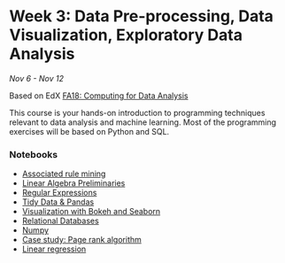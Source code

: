 # Week 3: Data Pre-processing, Data Visualization, Exploratory Data Analysis

*Nov 6 - Nov 12*

Based on EdX [FA18: Computing for Data Analysis](https://www.edx.org/course/introduction-to-computing-for-data-analysis)

This course is your hands-on introduction to programming techniques relevant to data analysis and
machine learning. Most of the programming exercises will be based on Python and SQL.

### Notebooks

* [Associated rule mining](https://github.com/rummanwaqar/learn_data_science/blob/master/week3/1_associated_rule_mining.ipynb)
* [Linear Algebra Preliminaries](https://github.com/rummanwaqar/learn_data_science/blob/master/week3/3_linear_algebra.ipynb)
* [Regular Expressions](https://github.com/rummanwaqar/learn_data_science/blob/master/week3/5_regex.ipynb)
* [Tidy Data & Pandas](https://github.com/rummanwaqar/learn_data_science/blob/master/week3/7_pandas.ipynb)
* [Visualization with Bokeh and Seaborn](https://github.com/rummanwaqar/learn_data_science/blob/master/week3/8_visualizations.ipynb)
* [Relational Databases](https://github.com/rummanwaqar/learn_data_science/blob/master/week3/9_databases.ipynb)
* [Numpy](https://github.com/rummanwaqar/learn_data_science/blob/master/week3/10_numpy.ipynb)
* [Case study: Page rank algorithm](https://github.com/rummanwaqar/learn_data_science/blob/master/week3/11_page_rank.ipynb)
* [Linear regression](https://github.com/rummanwaqar/learn_data_science/blob/master/week3/12_linear_regression.ipynb)
